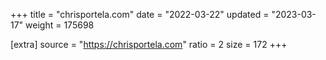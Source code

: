 +++
title = "chrisportela.com"
date = "2022-03-22"
updated = "2023-03-17"
weight = 175698

[extra]
source = "https://chrisportela.com"
ratio = 2
size = 172
+++
